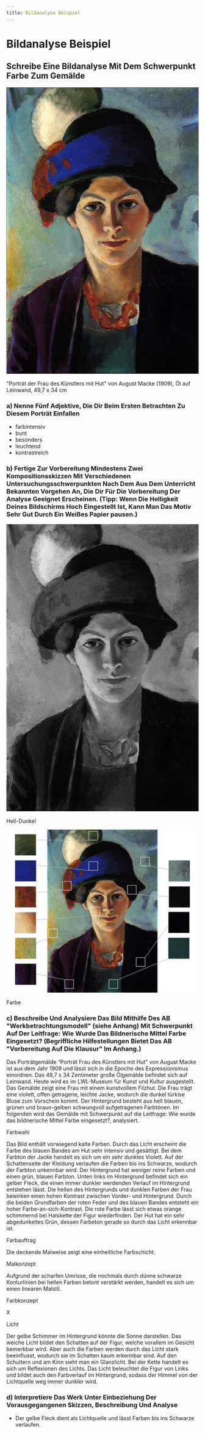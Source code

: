 ```yaml
---
title: Bildanalyse Beispiel
---
```

# Bildanalyse Beispiel

## Schreibe Eine Bildanalyse Mit Dem Schwerpunkt Farbe Zum Gemälde

![Untitled](Bildanalyse%20Beispiel/Untitled.png)

"Porträt der Frau des Künstlers mit Hut" von August Macke (1909), Öl auf Leinwand, 49,7 x 34 cm

### a) Nenne Fünf Adjektive, Die Dir Beim Ersten Betrachten Zu Diesem Porträt Einfallen

- farbintensiv
- bunt
- besonders
- leuchtend
- kontrastreich

### b) Fertige Zur Vorbereitung Mindestens Zwei Kompositionsskizzen Mit Verschiedenen Untersuchungsschwerpunkten Nach Dem Aus Dem Unterricht Bekannten Vorgehen An, Die Dir Für Die Vorbereitung Der Analyse Geeignet Erscheinen. (Tipp: Wenn Die Helligkeit Deines Bildschirms Hoch Eingestellt Ist, Kann Man Das Motiv Sehr Gut Durch Ein Weißes Papier pausen.)

![Hell-Dunkel](Bildanalyse%20Beispiel/Untitled%201.png)

Hell-Dunkel

![Farbe](Bildanalyse%20Beispiel/Untitled%202.png)

Farbe

### c) Beschreibe Und Analysiere Das Bild Mithilfe Des AB "Werkbetrachtungsmodell" (siehe Anhang) Mit Schwerpunkt Auf Der Leitfrage: Wie Wurde Das Bildnerische Mittel Farbe Eingesetzt? (Begriffliche Hilfestellungen Bietet Das AB "Vorbereitung Auf Die Klausur" Im Anhang.)

Das Porträtgemälde “Porträt Frau des Künstlers mit Hut” von August Macke ist aus dem Jahr 1909 und lässt sich in die Epoche des Expressionismus einordnen. Das 49,7 x 34 Zentimeter große Ölgemälde befindet sich auf Leinwand. Heute wird es im LWL-Museum für Kunst und Kultur ausgestellt. Das Gemälde zeigt eine Frau mit einem kunstvollem Filzhut. Die Frau trägt eine violett, offen getragene, leichte Jacke, wodurch die dunkel türkise Bluse zum Vorschein kommt. Der Hintergrund besteht aus hell blauen, grünen und braun-gelben schwungvoll aufgetragenen Farbtönen. Im folgenden wird das Gemälde mit Schwerpunkt auf die Leitfrage: Wie wurde das bildnerische Mittel Farbe eingesetzt?, analysiert.

Farbwahl

Das Bild enthält vorwiegend kalte Farben. Durch das Licht erscheint die Farbe des blauen Bandes am Hut sehr intensiv und gesättigt. Bei dem Farbton der Jacke handelt es sich um ein sehr dunkles Violett. Auf der Schattenseite der Kleidung verlaufen die Farben bis ins Schwarze, wodurch der Farbton unkennbar wird. Der Hintergrund hat weniger reine Farben und einen grün, blauen Farbton. Unten links im Hintergrund befindet sich ein gelber Fleck, die einen immer dunkler werdenden Verlauf im Hintergrund entstehen lässt. Die hellen des Hintergrunds und dunklen Farben der Frau bewirken einen hohen Kontrast zwischen Vorder- und Hintergrund. Durch die beiden Grundfarben der roten Feder und des blauen Bandes entsteht ein hoher Farbe-an-sich-Kontrast. Die rote Farbe lässt sich etwas orange schimmernd bei Halskette der Figur wiederfinden. Der Hut hat ein sehr abgedunkeltes Grün, dessen Farbeton gerade so durch das Licht erkennbar ist.

Farbauftrag

Die deckende Malweise zeigt eine einheitliche Farbschicht. 

Malkonzept

Aufgrund der scharfen Umrisse, die nochmals durch dünne schwarze Konturlinien bei hellen Farben betont verstärkt werden, handelt es sich um einen linearen Malstil.

Farbkonzept

X

Licht

Der gelbe Schimmer im Hintergrund könnte die Sonne darstellen. Das weiche Licht bildet den Schatten auf der Figur, welche vorallem im Gesicht bemerkbar wird. Aber auch die Farben werden durch das Licht stark beeinflusst, wodurch sie im Schatten kaum erkennbar sind. Auf den Schultern und am Kinn sieht man ein Glanzlicht. Bei der Kette handelt es sich um Reflexionen des Lichts. Das Licht beleuchtet die Figur von Links und bildet auch den Farbverlauf im Hintergrund, sodass der Himmel von der Lichtquelle weg immer dunkler wird. 

### d) Interpretiere Das Werk Unter Einbeziehung Der Vorausgegangenen Skizzen, Beschreibung Und Analyse

- Der gelbe Fleck dient als Lichtquelle und lässt Farben bis ins Schwarze verlaufen.